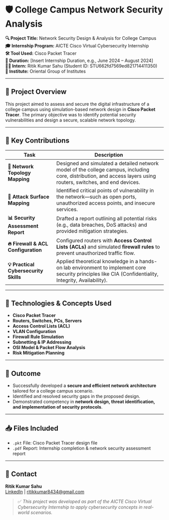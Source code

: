 # 🛡️ College Campus Network Security Analysis

**🔍 Project Title:** Network Security Design & Analysis for College Campus  
**🎓 Internship Program:** AICTE Cisco Virtual Cybersecurity Internship  
**🛠 Tool Used:** Cisco Packet Tracer  
**📅 Duration:** [Insert Internship Duration, e.g., June 2024 – August 2024]  
**👨‍🎓 Intern:** Ritik Kumar Sahu (Student ID: STU662fd7569ed821714411350)  
**🏫 Institute:** Oriental Group of Institutes  

---

## 📌 Project Overview

This project aimed to assess and secure the digital infrastructure of a college campus using simulation-based network design in **Cisco Packet Tracer**. The primary objective was to identify potential security vulnerabilities and design a secure, scalable network topology.

---

## 🧠 Key Contributions

| Task                       | Description                                                                 |
|----------------------------|-----------------------------------------------------------------------------|
| **🔧 Network Topology Mapping** | Designed and simulated a detailed network model of the college campus, including core, distribution, and access layers using routers, switches, and end devices. |
| **🎯 Attack Surface Mapping**   | Identified critical points of vulnerability in the network—such as open ports, unauthorized access points, and insecure services. |
| **📊 Security Assessment Report** | Drafted a report outlining all potential risks (e.g., data breaches, DoS attacks) and provided mitigation strategies. |
| **🔥 Firewall & ACL Configuration** | Configured routers with **Access Control Lists (ACLs)** and simulated **firewall rules** to prevent unauthorized traffic flow. |
| **💡 Practical Cybersecurity Skills** | Applied theoretical knowledge in a hands-on lab environment to implement core security principles like CIA (Confidentiality, Integrity, Availability). |

---

## 🧰 Technologies & Concepts Used

- **Cisco Packet Tracer**
- **Routers, Switches, PCs, Servers**
- **Access Control Lists (ACL)**
- **VLAN Configuration**
- **Firewall Rule Simulation**
- **Subnetting & IP Addressing**
- **OSI Model & Packet Flow Analysis**
- **Risk Mitigation Planning**

---

## 📄 Outcome

- Successfully developed a **secure and efficient network architecture** tailored for a college campus scenario.
- Identified and resolved security gaps in the proposed design.
- Demonstrated competency in **network design, threat identification, and implementation of security protocols**.

---

## 📥 Files Included

- `.pkt` File: Cisco Packet Tracer design file  
- `.pdf` Report: Internship completion & network security assessment report

---

## 🔗 Contact

**Ritik Kumar Sahu**  
[LinkedIn](https://www.linkedin.com/in/ritikumarsahu/) | ritikkumar8434@gmail.com

> ✅ *This project was developed as part of the AICTE Cisco Virtual Cybersecurity Internship to apply cybersecurity concepts in real-world scenarios.*
